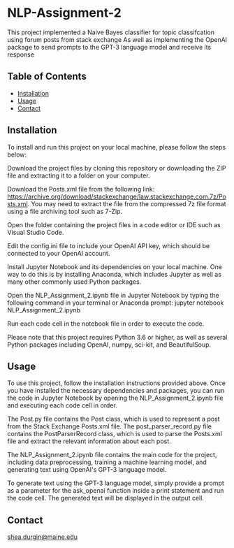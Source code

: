 # NLP-Assignment-2

This project implemented a Naive Bayes classifier for topic classifcation using forum posts from stack exchange
As well as implementing the OpenAI package to send prompts to the GPT-3 language model and receive its response

## Table of Contents

- [Installation](#installation)
- [Usage](#usage)
- [Contact](#contact)

## Installation

To install and run this project on your local machine, please follow the steps below:

Download the project files by cloning this repository or downloading the ZIP file and extracting it to a folder on your computer.

Download the Posts.xml file from the following link: https://archive.org/download/stackexchange/law.stackexchange.com.7z/Posts.xml. You may need to extract the file from the compressed 7z file format using a file archiving tool such as 7-Zip.

Open the folder containing the project files in a code editor or IDE such as Visual Studio Code.

Edit the config.ini file to include your OpenAI API key, which should be connected to your OpenAI account.

Install Jupyter Notebook and its dependencies on your local machine. One way to do this is by installing Anaconda, which includes Jupyter as well as many other commonly used Python packages.

Open the NLP_Assignment_2.ipynb file in Jupyter Notebook by typing the following command in your terminal or Anaconda prompt: jupyter notebook NLP_Assignment_2.ipynb

Run each code cell in the notebook file in order to execute the code.

Please note that this project requires Python 3.6 or higher, as well as several Python packages including OpenAI, numpy, sci-kit, and BeautifulSoup.

## Usage

To use this project, follow the installation instructions provided above. Once you have installed the necessary dependencies and packages, you can run the code in Jupyter Notebook by opening the NLP_Assignment_2.ipynb file and executing each code cell in order.

The Post.py file contains the Post class, which is used to represent a post from the Stack Exchange Posts.xml file. The post_parser_record.py file contains the PostParserRecord class, which is used to parse the Posts.xml file and extract the relevant information about each post.

The NLP_Assignment_2.ipynb file contains the main code for the project, including data preprocessing, training a machine learning model, and generating text using OpenAI's GPT-3 language model.

To generate text using the GPT-3 language model, simply provide a prompt as a parameter for the ask_openai function inside a print statement and run the code cell. The generated text will be displayed in the output cell.

## Contact

shea.durgin@maine.edu

